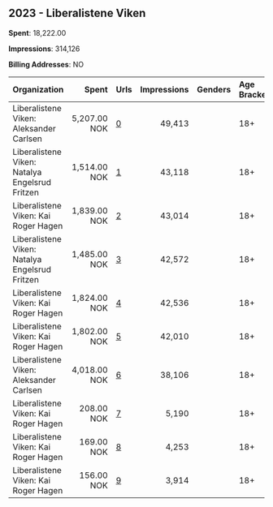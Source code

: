 ## 2023 - Liberalistene Viken 
**Spent**: 18,222.00

**Impressions**: 314,126

**Billing Addresses**: NO

|Organization|Spent|Urls|Impressions|Genders|Age Brackets|Country Codes|
|:---|---:|:---|---:|:---|:---|:---|
|Liberalistene Viken: Aleksander Carlsen|5,207.00 NOK|[0](https://www.snap.com/political-ads/asset/47ad0cfea996df2eb30b8c405f100fb988aa60fe89af8e302249897319bbc4d6?mediaType=mp4)|49,413||18+|norway|
|Liberalistene Viken: Natalya Engelsrud Fritzen|1,514.00 NOK|[1](https://www.snap.com/political-ads/asset/913ae08d0ccf0f43a841558cfe46dee154f3b39e951485a955f26f0f53e0eae8?mediaType=mp4)|43,118||18+|norway|
|Liberalistene Viken: Kai Roger Hagen|1,839.00 NOK|[2](https://www.snap.com/political-ads/asset/8fb988e4c7885cc841d72eabbccb0abd72c70c8cdfa13d8b0e37f461f3e3c05f?mediaType=mp4)|43,014||18+|norway|
|Liberalistene Viken: Natalya Engelsrud Fritzen|1,485.00 NOK|[3](https://www.snap.com/political-ads/asset/a27a830eeb8c5d0e011b15f0fa60ba89a9023e80b6d1c59bd4ed5773f92ebacf?mediaType=mp4)|42,572||18+|norway|
|Liberalistene Viken: Kai Roger Hagen|1,824.00 NOK|[4](https://www.snap.com/political-ads/asset/4c68f36957098518ee94c1a63b0731497adc4fc73a49af0c8f2ed1483b1d53ef?mediaType=mp4)|42,536||18+|norway|
|Liberalistene Viken: Kai Roger Hagen|1,802.00 NOK|[5](https://www.snap.com/political-ads/asset/fa49ed071e3a017f2cb4df02dfc7612e87fc847c5bd83dfc9a33e70e44097873?mediaType=mp4)|42,010||18+|norway|
|Liberalistene Viken: Aleksander Carlsen|4,018.00 NOK|[6](https://www.snap.com/political-ads/asset/56b9b6118e6191c6881a7d5b42131f194100bfbcaeb9d7289693ebdb6aebac6a?mediaType=mp4)|38,106||18+|norway|
|Liberalistene Viken: Kai Roger Hagen|208.00 NOK|[7](https://www.snap.com/political-ads/asset/64a80466d89d0ec67785bc5f64d279032a84cb5d1d431a2aa6128d22450ede42?mediaType=mp4)|5,190||18+|norway|
|Liberalistene Viken: Kai Roger Hagen|169.00 NOK|[8](https://www.snap.com/political-ads/asset/a87c96204f9966795ae1ef0b1bd05f4d28684ae64f69f4bbfb9727bf67e72cce?mediaType=mp4)|4,253||18+|norway|
|Liberalistene Viken: Kai Roger Hagen|156.00 NOK|[9](https://www.snap.com/political-ads/asset/b5b718b9a153b5c90c5a6bccdec63bebc805158fa10a2cda9e5ab554976752bb?mediaType=mp4)|3,914||18+|norway|
